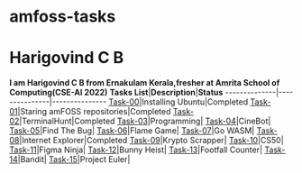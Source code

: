 # amfoss-tasks
# Harigovind C B
**I am Harigovind C B from Ernakulam Kerala,fresher at Amrita School of Computing(CSE-AI 2022)**
**Tasks List**|**Description**|**Status**
--------------|---------------|---------------
[Task-00](https://github.com/Viserion-7/amfoss-tasks/tree/main/task-00)|Installing Ubuntu|Completed
[Task-01](https://github.com/Viserion-7/amfoss-tasks/tree/main/task-01)|Staring amFOSS repositories|Completed
[Task-02](https://github.com/Viserion-7/amfoss-tasks/tree/main/task-02)|TerminalHunt|Completed
[Task-03](https://github.com/Viserion-7/amfoss-tasks/tree/main/task-03)|Programming|
[Task-04](https://github.com/Viserion-7/amfoss-tasks/tree/main/task-04)|CineBot|
[Task-05](https://github.com/Viserion-7/amfoss-tasks/tree/main/task-05)|Find The Bug|
[Task-06](https://github.com/Viserion-7/amfoss-tasks/tree/main/task-06)|Flame Game|
[Task-07](https://github.com/Viserion-7/amfoss-tasks/tree/main/task-07)|Go WASM|
[Task-08](https://github.com/Viserion-7/amfoss-tasks/tree/main/task-08)|Internet Explorer|Completed
[Task-09](https://github.com/Viserion-7/amfoss-tasks/tree/main/task-09)|Krypto Scrapper|
[Task-10](https://github.com/Viserion-7/amfoss-tasks/tree/main/task-10)|CS50|
[Task-11](https://github.com/Viserion-7/amfoss-tasks/tree/main/task-11)|Figma Ninja|
[Task-12](https://github.com/Viserion-7/amfoss-tasks/tree/main/task-12)|Bunny Heist|
[Task-13](https://github.com/Viserion-7/amfoss-tasks/tree/main/task-13)|Footfall Counter|
[Task-14](https://github.com/Viserion-7/amfoss-tasks/tree/main/task-14)|Bandit|
[Task-15](https://github.com/Viserion-7/amfoss-tasks/tree/main/task-15)|Project Euler|

